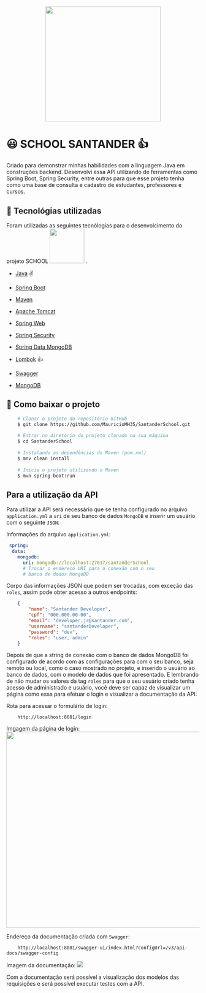 <a href="https://www.santander.com.br/">
<h1 align="center">
    <img width="300" src="https://upload.wikimedia.org/wikipedia/commons/b/b8/Banco_Santander_Logotipo.svg">
</h1></a>

# 😃 SCHOOL SANTANDER 👍
Criado para demonstrar minhas habilidades com a linguagem Java
em construções backend.
Desenvolvi essa API utilizando de ferramentas como Spring Boot,
Spring Security, entre outras para que esse projeto tenha como
uma base de consulta e cadastro de estudantes, professores e
cursos.

## 🧩 Tecnológias utilizadas
Foram utilizadas as seguintes tecnólogias para o desenvolcimento
do projeto SCHOOL <img width="90" src="https://upload.wikimedia.org/wikipedia/commons/b/b8/Banco_Santander_Logotipo.svg">
.

- [Java](https://docs.oracle.com/en/java/) ✌
- [Spring Boot](https://docs.spring.io/spring-boot/docs/current/reference/htmlsingle/)


- [Maven](https://maven.apache.org/guides/index.html)
- [Apache Tomcat](http://tomcat.apache.org/tomcat-8.5-doc/)
- [Spring Web](https://docs.spring.io/spring-framework/docs/current/reference/html/web.html#spring-web)
- [Spring Security](https://docs.spring.io/spring-security/site/docs/current/reference/html5/)
- [Spring Data MongoDB](https://spring.io/projects/spring-data-mongodb)
- [Lombok](https://projectlombok.org/) 👍
- [Swagger](https://swagger.io/)
- [MongoDB](http://localhost:8081/pb/santander/courses/all)

## 💾 Como baixar o projeto
```bash
    # Clonar o projeto do repositório GitHub
    $ git clone https://github.com/MauricioMH35/SantanderSchool.git
    
    # Entrar no diretório do projeto clonado na sua máquina
    $ cd SantanderSchool
    
    # Instalando as dependências do Maven (pom.xml)
    $ mnv clean install
    
    # Inicia o projeto utilizando o Maven
    $ mvn spring-boot:run
```

## Para a utilização da API
Para utilizar a API será necessário que se tenha configurado 
no arquivo `application.yml` a `uri` de seu banco de dados 
`MongoDB` e inserir um usuário com o seguinte `JSON`: 

Informações do arquivo `application.yml`:
```yml
 spring:
  data:
    mongodb:
      uri: mongodb://localhost:27017/santanderSchool
      # Trocar o endereço URI para a conexão com o seu
      # banco de dados MongoDB
```

Corpo das informações JSON que podem ser trocadas, com exceção 
das `roles`, assim pode obter acesso a outros endpoints:
```json
    {
        "name": "Santander Developer",
        "cpf": "000.000.00-00",
        "email": "developer.jr@santander.com",
        "username": "santanderDeveloper",
        "password": "dev",
        "roles": "user, admin"
    }
```

Depois de que a string de conexão com o banco de dados MongoDB 
foi configurado de acordo com as configurações para com o seu 
banco, seja remoto ou local, como o caso mostrado no projeto, e 
inserido o usuário ao banco de dados, com o modelo de dados que 
foi apresentado.
E lembrando de não mudar os valores da tag `roles` para que o seu
usuário criado tenha acesso de administrado e usuário, você deve 
ser capaz de visualizar um página como essa para efetuar o login e
visualizar a documentação da API:

Rota para acessar o formulário de login: 
```
    http://localhost:8081/login
``` 

Imgagem da página de login:
<img width="512" src="https://ik.imagekit.io/mauriciohidani/login_DRHJhHk8d.png">

Endereço da documentação criada com `Swagger`:
```
    http://localhost:8081/swagger-ui/index.html?configUrl=/v3/api-docs/swagger-config
```

Imagem da documentação:
<img wirdth="512" src="https://ik.imagekit.io/mauriciohidani/swagger_3eu5N2_S8.png">

Com a documentação será possível a visualização dos modelos das 
requisições e será possível executar testes com a API.